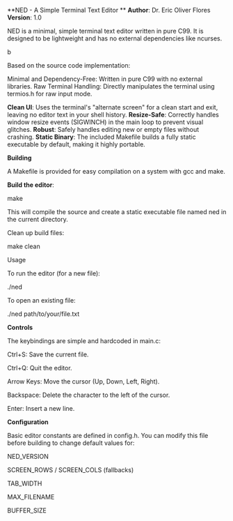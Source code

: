 **NED - A Simple Terminal Text Editor
**
**Author**: Dr. Eric Oliver Flores
**Version**: 1.0

NED is a minimal, simple terminal text editor written in pure C99. It is designed to be lightweight and has no external dependencies like ncurses.

b

Based on the source code implementation:

Minimal and Dependency-Free: Written in pure C99 with no external libraries. Raw Terminal Handling: Directly manipulates the terminal using termios.h for raw input mode. 

**Clean UI**: Uses the terminal's "alternate screen" for a clean start and exit, leaving no editor text in your shell history.
**Resize-Safe**: Correctly handles window resize events (SIGWINCH) in the main loop to prevent visual glitches.
**Robust**: Safely handles editing new or empty files without crashing.
**Static Binary**: The included Makefile builds a fully static executable by default, making it highly portable.

**Building**

A Makefile is provided for easy compilation on a system with gcc and make.

**Build the editor**:

make

This will compile the source and create a static executable file named ned in the current directory.

Clean up build files:

make clean

Usage

To run the editor (for a new file):

./ned

To open an existing file:

./ned path/to/your/file.txt

**Controls**

The keybindings are simple and hardcoded in main.c:

Ctrl+S: Save the current file.

Ctrl+Q: Quit the editor.

Arrow Keys: Move the cursor (Up, Down, Left, Right).

Backspace: Delete the character to the left of the cursor.

Enter: Insert a new line.

**Configuration**

Basic editor constants are defined in config.h. You can modify this file before building to change default values for:

NED_VERSION

SCREEN_ROWS / SCREEN_COLS (fallbacks)

TAB_WIDTH

MAX_FILENAME

BUFFER_SIZE
